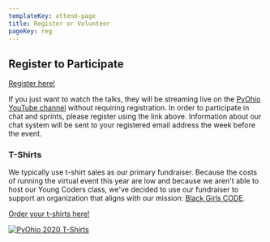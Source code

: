 ```yaml
---
templateKey: attend-page
title: Register or Volunteer
pageKey: reg
---
```


## Register to Participate

[Register here!](https://ti.to/pyohio/pyohio-2020)

If you just want to watch the talks, they will be streaming live on the [PyOhio YouTube channel](https://www.youtube.com/c/PyOhio) without requiring registration. In order to participate in chat and sprints, please register using the link above. Information about our chat system will be sent to your registered email address the week before the event.

### T-Shirts

We typically use t-shirt sales as our primary fundraiser. Because the costs of running the virtual event this year are low and because we aren't able to host our Young Coders class, we've decided to use our fundraiser to support an organization that aligns with our mission: [Black Girls CODE](https://www.blackgirlscode.com/).

[Order your t-shirts here!](https://www.customink.com/fundraising/pyohio-2020)

[![PyOhio 2020 T-Shirts](pyohio-2020-shirts.png)](https://www.customink.com/fundraising/pyohio-2020)